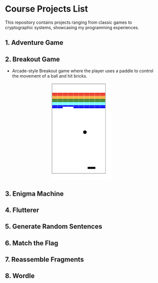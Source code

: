 # Course Projects List
This repository contains projects ranging from classic games to cryptographic systems, showcasing my programming experiences.
## 1. Adventure Game
## 2. Breakout Game
- Arcade-style Breakout game where the player uses a paddle to control the movement of a ball and hit bricks.
<p align="center"> 
<img src="breakout_game/breakout.png" width="200">
</p>  

## 3. Enigma Machine
## 4. Flutterer
## 5. Generate Random Sentences
## 6. Match the Flag
## 7. Reassemble Fragments
## 8. Wordle

